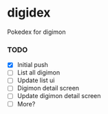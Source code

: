 # digidex
Pokedex for digimon

### TODO
- [x] Initial push
- [ ] List all digimon
- [ ] Update list ui
- [ ] Digimon detail screen
- [ ] Update digimon detail screen
- [ ] More?
